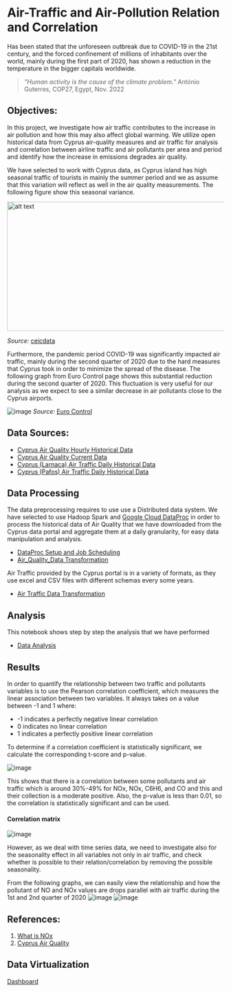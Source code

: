 # Air-Traffic and Air-Pollution Relation and Correlation

Has been stated that the unforeseen outbreak due to COVID-19 in the 21st century, and the forced confinement of millions of inhabitants over the world, mainly during the first part of 2020, has shown a reduction in the temperature in the bigger capitals worldwide.

> _"Human activity is the cause of the climate problem."_
> António Guterres, COP27, Egypt, Nov. 2022

## Objectives:
In this project, we investigate how air traffic contributes to the increase in air pollution and how this may also affect global warming. We utilize open historical data from Cyprus air-quality measures and air traffic for analysis and correlation between airline traffic and air pollutants per area and period and identify how the increase in emissions degrades air quality. 

We have selected to work with Cyprus data, as Cyprus island has high seasonal traffic of tourists in mainly the summer period and we as assume that this variation will reflect as well in the air quality measurements. The following figure show this seasonal variance.

<img src="https://user-images.githubusercontent.com/92388643/213927561-34e44929-effa-41ce-aa90-7ee5853e9358.png" alt="alt text" width="700" height="300">

_Source:_ [ceicdata](https://www.ceicdata.com/en/indicator/cyprus/visitor-arrivals)

Furthermore, the pandemic period COVID-19 was significantly impacted air traffic,  mainly during the second quarter of 2020 due to the hard measures that Cyprus took in order to minimize the spread of the disease. The following graph from Euro Control page shows this substantial reduction during the second quarter of 2020. This fluctuation is very useful for our analysis as we expect to see a similar decrease in air pollutants close to the Cyprus airports.

![image](https://user-images.githubusercontent.com/92388643/213935990-d1f58811-f495-4590-92f1-9aa5160b18a9.png)
_Source:_ [Euro Control](https://www.eurocontrol.int/Economics/2020-DailyTrafficVariation-States.html)

## Data Sources:
- [Cyprus Air Quality Hourly Historical Data](https://www.data.gov.cy/node/3849?language=en)
- [Cyprus Air Quality Current Data](https://www.data.gov.cy/node/1451?language=en)
- [Cyprus (Larnaca) Air Traffic Daily Historical Data](https://www.data.gov.cy/node/2451?language=en)
- [Cyprus (Pafos) Air Traffic Daily Historical Data](https://www.data.gov.cy/node/2462?language=en)

## Data Processing
The data preprocessing requires to use use a Distributed data system. We have selected to use Hadoop Spark and [Google Cloud DataProc](https://cloud.google.com/dataproc/docs/concepts/overview) in order to process the historical data of Air Quality that we have downloaded from the Cyprus data portal  and aggregate them at a daily granularity, for easy data manipulation and analysis.
- [DataProc Setup and Job Scheduling](/cloud-dataproc)
- [Air_Quality_Data Transformation](/notebook/air_quality_data_csv.ipynb)

Air Traffic provided by the Cyprus portal is in a variety of formats, as they use excel and CSV files with different schemas every some years.
- [Air Traffic Data Transformation](/notebook/air_traffic_data_transformation.ipynb)

## Analysis
This notebook shows step by step the analysis that we have performed
- [Data Analysis](/notebook/data_analysis.ipynb)

## Results

In order to quantify the relationship between two traffic and pollutants variables is to use the Pearson correlation coefficient, which measures the linear association between two variables.
It always takes on a value between -1 and 1 where:
- -1 indicates a perfectly negative linear correlation
- 0 indicates no linear correlation
- 1 indicates a perfectly positive linear correlation

To determine if a correlation coefficient is statistically significant, we calculate the corresponding t-score and p-value.

![image](https://user-images.githubusercontent.com/92388643/213933010-9275d1ec-293b-4b78-8b3f-d3c172050407.png)

This shows that there is a correlation between some pollutants and air traffic which is around 30%-49% for NOx, NOx, C6H6, and CO and this and their collection is a moderate positive. Also, the p-value is less than 0.01, so the correlation is statistically significant and can be used.

#### Correlation matrix
![image](https://user-images.githubusercontent.com/92388643/213930091-ec89d269-1cbc-4c81-98ad-926aa971d650.png)

However, as we deal with time series data, we need to investigate also for the seasonality effect in all variables not only in air traffic, and check whether is possible to their relation/correlation by removing the possible seasonality.

From the following graphs, we can easily view the relationship and how the pollutant of NO and NOx values are drops parallel with air traffic during the 1st and 2nd quarter of 2020
![image](https://user-images.githubusercontent.com/92388643/213934403-06c0a4eb-7306-4c72-aef8-19fe542b3e2f.png)
![image](https://user-images.githubusercontent.com/92388643/213934383-73f4d597-dab0-417f-bc03-4a15a18de9bb.png)

## References: 
1. [What is NOx](https://www.noxfondet.no/en/articles/what-is-nox/)
2. [Cyprus Air Quality](https://www.airquality.dli.mlsi.gov.cy/)

## Data Virtualization
[Dashboard](https://datastudio.google.com/s/rtKC0BK1SYg)

